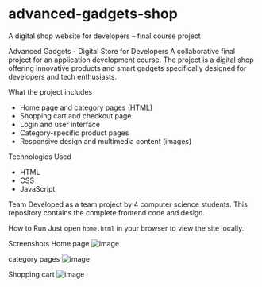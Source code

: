 # advanced-gadgets-shop
A digital shop website for developers – final course project

Advanced Gadgets - Digital Store for Developers
A collaborative final project for an application development course.
The project is a digital shop offering innovative products and smart gadgets
specifically designed for developers and tech enthusiasts.

What the project includes
- Home page and category pages (HTML)
- Shopping cart and checkout page
- Login and user interface
- Category-specific product pages
- Responsive design and multimedia content (images)
  
Technologies Used
- HTML
- CSS
- JavaScript
  
Team
Developed as a team project by 4 computer science students.
This repository contains the complete frontend code and design.

How to Run
Just open `home.html` in your browser to view the site locally.

Screenshots
Home page
![image](https://github.com/user-attachments/assets/2490124c-ddfe-4ccc-85a8-e236d74b0ac6)

category pages
![image](https://github.com/user-attachments/assets/48b4f63c-639e-4fa5-8921-8a0f55612ed3)

Shopping cart
![image](https://github.com/user-attachments/assets/ae028293-566e-44fc-888d-401a39d75aba)

